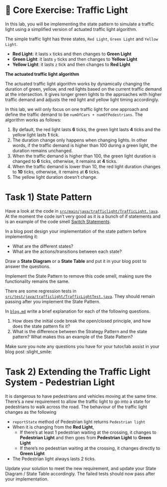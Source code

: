 # 🚦 Core Exercise: Traffic Light

In this lab, you will be implementing the state pattern to simulate a traffic light using a simplified version of actuated traffic light algorithm.

The simple traffic light has three states, `Red Light`, `Green Light` and `Yellow Light`.

- **Red Light**: it lasts `x` ticks and then changes to **Green Light**
- **Green Light**: it lasts `y` ticks and then changes to **Yellow Light**
- **Yellow Light**: it lasts `z` tick and then changes to **Red Light**

**The actuated traffic light algorithm**

The actuated traffic light algorithm works by dynamically changing the duration of green, yellow, and red lights based on the current traffic demand at the intersection. It gives longer green lights to the approaches with higher traffic demand and adjusts the red light and yellow light timing accordingly.

In this lab, we will only focus on one traffic light for one approach and define the traffic demand to be `numOfCars + numOfPedestrians`. The algorithm works as follows:

1. By default, the red light lasts **6** ticks, the green light lasts **4** ticks and the yellow light lasts **1** tick.
2. The duration change only happens when changing lights. In other words, if the traffic demand is higher than 100 during a green light, the duration remains unchanged.
3. When the traffic demand is higher than 100, the green light duration is changed to **6** ticks, otherwise, it remains at **4** ticks.
4. When the traffic demand is lower than 10, the red light duration changes to **10** ticks, otherwise, it remains at **6** ticks.
5. The yellow light duration doesn’t change.

# Task 1) State Pattern

Have a look at the code in [`src/main/java/trafficlight/TrafficLight.java`](/src/main/java/trafficlight/TrafficLight.java). At the moment the code isn’t very good as it is a bunch of if statements and is an example of the code smell [Switch Statements](https://refactoring.guru/smells/switch-statements).

In a blog post design your implementation of the state pattern before implementing it:

- What are the different states?
- What are the actions/transitions between each state?

Draw a **State Diagram** or a **State Table** and put it in your blog post to answer the questions.

Implement the State Pattern to remove this code smell, making sure the functionality remains the same.

There are some regression tests in [`src/test/java/trafficlight/TrafficLightTest.java`](/src/test/java/trafficlight/TrafficLightTest.java). They should remain passing after you implement the State Pattern.

In [`blog.md`](/blog.md) write a brief explanation for each of the following questions.

1. How does the initial code break the open/closed principle, and how does the state pattern fix it?
2. What is the difference between the Strategy Pattern and the state pattern? What makes this an example of the State Pattern?

Make sure you note any questions you have for your tutor/lab assist in your blog post :slight_smile:

# Task 2) Extending the Traffic Light System - Pedestrian Light

It is dangerous to have pedestrians and vehicles moving at the same time. There’s a new requirement to allow the traffic light to go into a state for pedestrians to walk across the road. The behaviour of the traffic light changes as the following

- `reportState` method of Pedestrian light returns `Pedestrian light`
- When it is changing from the **Red Light**,
  - If there’s at least 1 pedestrian waiting at the crossing, it changes to **Pedestrian Light** and then goes from **Pedestrian Light** to **Green Light**
  - If there’s no pedestrian waiting at the crossing, it changes directly to **Green Light**
- The Pedestrian light always lasts 2 ticks.

Update your solution to meet the new requirement, and update your State Diagram / State Table accordingly. The failed tests should now pass after your implementation.
